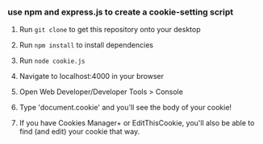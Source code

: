 ### use npm and express.js to create a cookie-setting script
1. Run `git clone` to get this repository onto your desktop

2. Run `npm install` to install dependencies

3. Run `node cookie.js`

7. Navigate to localhost:4000 in your browser

8. Open Web Developer/Developer Tools > Console 

9. Type 'document.cookie' and you'll see the body of your cookie!

9. If you have Cookies Manager+ or EditThisCookie, you'll also be able to find (and edit) your cookie that way.
